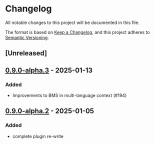 # Changelog

All notable changes to this project will be documented in this file.

The format is based on [Keep a Changelog](https://keepachangelog.com/en/1.0.0/),
and this project adheres to [Semantic Versioning](https://semver.org/spec/v2.0.0.html).

## [Unreleased]

## [0.9.0-alpha.3](https://github.com/makspll/bevy_mod_scripting/compare/bevy_mod_scripting_functions-v0.9.0-alpha.2...bevy_mod_scripting_functions-v0.9.0-alpha.3) - 2025-01-13

### Added

- Improvements to BMS in multi-language context (#194)

## [0.9.0-alpha.2](https://github.com/makspll/bevy_mod_scripting/compare/bevy_mod_scripting_functions-v0.9.0-alpha.1...bevy_mod_scripting_functions-v0.9.0-alpha.2) - 2025-01-05

### Added

- complete plugin re-write
